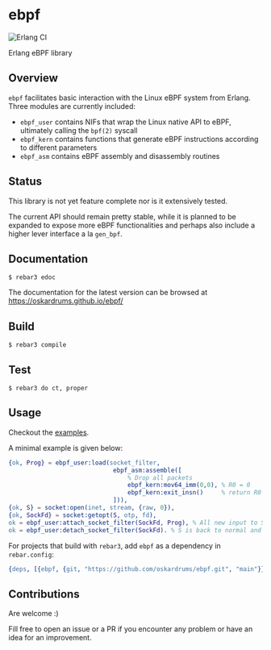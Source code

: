ebpf
=====
![Erlang CI](https://github.com/oskardrums/ebpf/workflows/Erlang%20CI/badge.svg)

Erlang eBPF library

Overview
--------
`ebpf` facilitates basic interaction with the Linux eBPF system from Erlang.
Three modules are currently included:
* `ebpf_user` contains NIFs that wrap the Linux native API to eBPF, ultimately calling the `bpf(2)` syscall
* `ebpf_kern` contains functions that generate eBPF instructions according to different parameters
* `ebpf_asm` contains eBPF assembly and disassembly routines

Status
------

This library is not yet feature complete nor is it extensively tested.

The current API should remain pretty stable, while it is planned to be expanded to expose more eBPF functionalities and perhaps also include a higher lever interface a la `gen_bpf`.

Documentation
-------------

    $ rebar3 edoc

The documentation for the latest version can be browsed at https://oskardrums.github.io/ebpf/

Build
-----

    $ rebar3 compile
    
Test
----

    $ rebar3 do ct, proper

Usage
-----
Checkout the [examples](examples/).

A minimal example is given below:
```erlang
{ok, Prog} = ebpf_user:load(socket_filter,
                             ebpf_asm:assemble([
                                 % Drop all packets
                                 ebpf_kern:mov64_imm(0,0), % R0 = 0
                                 ebpf_kern:exit_insn()     % return R0
                             ])),
{ok, S} = socket:open(inet, stream, {raw, 0}),
{ok, SockFd} = socket:getopt(S, otp, fd),
ok = ebpf_user:attach_socket_filter(SockFd, Prog), % All new input to S is dropped
ok = ebpf_user:detach_socket_filter(SockFd). % S is back to normal and Prog can be reused
```

For projects that build with `rebar3`, add `ebpf` as a dependency in `rebar.config`:

```erlang
{deps, [{ebpf, {git, "https://github.com/oskardrums/ebpf.git", "main"}}]}.
```

Contributions
------------
Are welcome :)

Fill free to open an issue or a PR if you encounter any problem or have an idea for an improvement.
